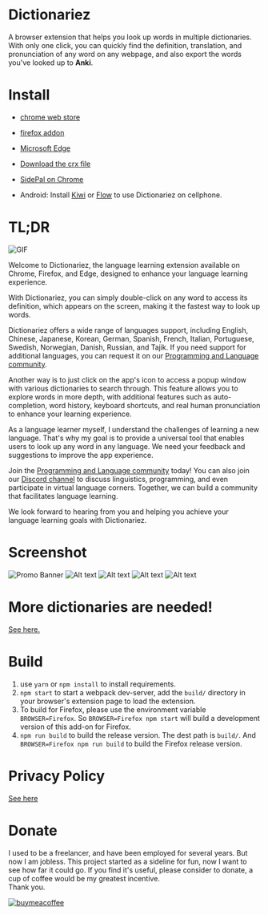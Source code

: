 # Dictionariez

A browser extension that helps you look up words in multiple dictionaries. With only one click, you can quickly find the definition, translation, and pronunciation of any word on any webpage, and also export the words you've looked up to **Anki**.

# Install

- [chrome web store](https://chrome.google.com/webstore/detail/dictionaries/diojcfpekhhnndfmggknljpnfpcccbhc)
- [firefox addon](https://addons.mozilla.org/en-US/firefox/addon/dictionaries/)

- [Microsoft Edge](https://microsoftedge.microsoft.com/addons/detail/dictionaries-one-to-rule/jdgglojanbnghagoeffacmjodigadoof)

- [Download the crx file](build.crx)

- [SidePal on Chrome](https://chromewebstore.google.com/detail/sidepal-your-language-and/oildocdoabpmedpnpefhccjdjghdggbl)

- Android: Install [Kiwi] or [Flow] to use Dictionariez on cellphone.

# TL;DR

![GIF](readme_images/optimized.gif)

Welcome to Dictionariez, the language learning extension available on Chrome, Firefox, and Edge, designed to enhance your language learning experience.

With Dictionariez, you can simply double-click on any word to access its definition, which appears on the screen, making it the fastest way to look up words.

Dictionariez offers a wide range of languages support, including English, Chinese, Japanese, Korean, German, Spanish, French, Italian, Portuguese, Swedish, Norwegian, Danish, Russian, and Tajik. If you need support for additional languages, you can request it on our [Programming and Language community].

Another way is to just click on the app's icon to access a popup window with various dictionaries to search through. This feature allows you to explore words in more depth, with additional features such as auto-completion, word history, keyboard shortcuts, and real human pronunciation to enhance your learning experience.

As a language learner myself, I understand the challenges of learning a new language. That's why my goal is to provide a universal tool that enables users to look up any word in any language. We need your feedback and suggestions to improve the app experience.

Join the [Programming and Language community] today! You can also join our [Discord channel] to discuss linguistics, programming, and even participate in virtual language corners. Together, we can build a community that facilitates language learning.

We look forward to hearing from you and helping you achieve your language learning goals with Dictionariez.

# Screenshot

![Promo Banner](readme_images/all-in-one.jpg)
![Alt text](readme_images/s1-final.jpg)
![Alt text](readme_images/english.jpg)
![Alt text](readme_images/s2-final.jpg)
![Alt text](readme_images/s3-final.jpg)

# More dictionaries are needed!

[See here.](https://pnlpal.dev/topic/52/help-more-dictionaries-are-needed)

# Build

1. use `yarn` or `npm install` to install requirements.
2. `npm start` to start a webpack dev-server, add the `build/` directory in your browser's extension page to load the extension.
3. To build for Firefox, please use the environment variable `BROWSER=Firefox`. So `BROWSER=Firefox npm start` will build a development version of this add-on for Firefox.
4. `npm run build` to build the release version. The dest path is `build/`. And `BROWSER=Firefox npm run build` to build the Firefox release version.  

# Privacy Policy

[See here](privacy.md)

# Donate

I used to be a freelancer, and have been employed for several years. But now I am jobless. This project started as a sideline for fun, now I want to see how far it could go. If you find it's useful, please consider to donate, a cup of coffee would be my greatest incentive.  
Thank you.

[![buymeacoffee](https://cdn.buymeacoffee.com/buttons/v2/default-yellow.png)](https://www.buymeacoffee.com/riveryoung)

[kiwi]: https://kiwibrowser.com/
[flow]: https://play.google.com/store/apps/details?id=org.flow.browser
[Programming and Language community]: https://pnlpal.dev/
[pnlpal]: https://pnlpal.dev/
[Discord channel]: https://discord.gg/sazRac4kSa
